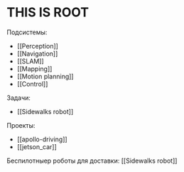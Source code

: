 # THIS IS ROOT

Подсистемы:
- [[Perception]]
- [[Navigation]]
- [[SLAM]] 
- [[Mapping]]
- [[Motion planning]]
- [[Control]]

Задачи:
- [[Sidewalks robot]]

Проекты:
- [[apollo-driving]]
- [[jetson_car]]

Беспилотныер роботы для доставки: [[Sidewalks robot]]